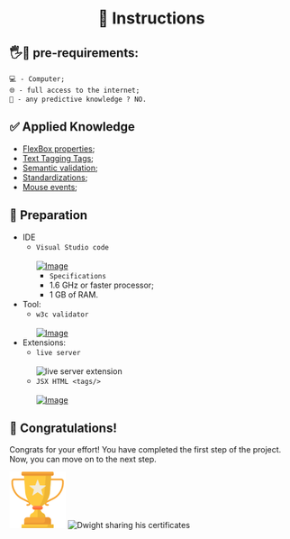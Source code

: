 <h1 align="center"> 📑 Instructions </h1>

 ## 🖐️🤨 pre-requirements: 
   
 ```
 💻 - Computer;
 🌐 - full access to the internet;
 🧠 - any predictive knowledge ? NO. 
```
   
## ✅ Applied Knowledge
- [FlexBox properties](https://developer.mozilla.org/pt-BR/docs/Learn/CSS/CSS_layout/Flexbox);
- [Text Tagging Tags](https://developer.mozilla.org/pt-BR/docs/Web/HTML/Element);
- [Semantic validation](https://validator.w3.org/);
- [Standardizations]();
- [Mouse events](https://developer.mozilla.org/pt-BR/docs/Web/API/MouseEvent);
  
 ## 📢 Preparation
    
- IDE 
  - `Visual Studio code` <br><br>
  [![Image](https://img-blog.csdnimg.cn/20201129162113189.png?x-oss-process=image/resize,m_fixed,h_64,w_64 "visual studio code")](https://code.visualstudio.com/Download)
    - `Specifications`
     - 1.6 GHz or faster processor;
     - 1 GB of RAM.
- Tool:
  - `w3c validator` <br><br>
    [![Image ]( https://th.bing.com/th/id/R.46e531a9d5982c49db8c3ef95412e4a7?rik=CqpsvahAwnMkwA&riu=http%3a%2f%2fvalidator.w3.org%2fimages%2fw3c.png&ehk=BMD3o3qwcQmhhXfIuWjEipAJVDvxLLm%2b%2fJj18lkqd4M%3d&risl=&pid=ImgRaw&r=0 "ferramenta: w3c validator")](https://validator.w3.org/)
- Extensions:
  - `live server` <br><br>
    <img src="https://www.islandbabygirl.com/static/52b4ff857ac30b3b649d0aef0a29f86c/e11df/live-server-2020-11-29.png" alt="live server extension" style="height: 100px; width:100px;" > 
  - `JSX HTML <tags/>` <br></br>
     [![Image ](https://angelorafael.gallerycdn.vsassets.io/extensions/angelorafael/jsx-html-tags/1.0.0/1592096709650/Microsoft.VisualStudio.Services.Icons.Default "Extensão: live server")](https://github.com/CaioMartinss/landin-page--mon/blob/main/instru%C3%A7%C3%B5es.md)
    
## 🥇 Congratulations!

  <p>
    Congrats for your effort! You have completed the first step of the project. Now, you can move on to the next step.
  </p>

![Congrats!](https://raw.githubusercontent.com/devsuperior/bds-assets/main/img/trophy.png) 
<img src="https://gifdb.com/images/file/lets-go-clapping-dwight-schrute-4y7hihx6i3zjqata.gif" alt="Dwight sharing his certificates" style="height: 100px; width: 180px;">







